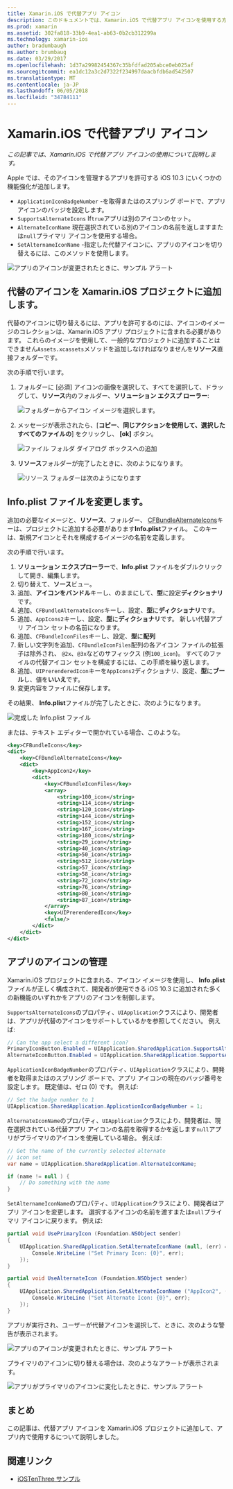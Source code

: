 ```yaml
---
title: Xamarin.iOS で代替アプリ アイコン
description: このドキュメントでは、Xamarin.iOS で代替アプリ アイコンを使用する方法について説明します。 これは、Xamarin.iOS プロジェクトにこれらのアイコンを追加する方法、Info.plist ファイルを変更する方法、およびアプリのアイコンをプログラムで管理する方法について説明します。
ms.prod: xamarin
ms.assetid: 302fa818-33b9-4ea1-ab63-0b2cb312299a
ms.technology: xamarin-ios
author: bradumbaugh
ms.author: brumbaug
ms.date: 03/29/2017
ms.openlocfilehash: 1d37a29982454367c35bfdfad205abce0eb025af
ms.sourcegitcommit: ea1dc12a3c2d7322f234997daacbfdb6ad542507
ms.translationtype: MT
ms.contentlocale: ja-JP
ms.lasthandoff: 06/05/2018
ms.locfileid: "34784111"
---
```

# <a name="alternate-app-icons-in-xamarinios"></a>Xamarin.iOS で代替アプリ アイコン

_この記事では、Xamarin.iOS で代替アプリ アイコンの使用について説明します。_

Apple では、そのアイコンを管理するアプリを許可する iOS 10.3 にいくつかの機能強化が追加します。

 - `ApplicationIconBadgeNumber` -を取得またはのスプリング ボードで、アプリ アイコンのバッジを設定します。
 - `SupportsAlternateIcons` If`true`アプリは別のアイコンのセット。
 - `AlternateIconName` 現在選択されている別のアイコンの名前を返しますまたは`null`プライマリ アイコンを使用する場合。
 - `SetAlternameIconName` -指定した代替アイコンに、アプリのアイコンを切り替えるには、このメソッドを使用します。

![](alternate-app-icons-images/icons04.png "アプリのアイコンが変更されたときに、サンプル アラート")

<a name="Adding-Alternate-Icons" />

## <a name="adding-alternate-icons-to-a-xamarinios-project"></a>代替のアイコンを Xamarin.iOS プロジェクトに追加します。

代替のアイコンに切り替えるには、アプリを許可するのには、アイコンのイメージのコレクションは、Xamarin.iOS アプリ プロジェクトに含まれる必要があります。 これらのイメージを使用して、一般的なプロジェクトに追加することはできません`Assets.xcassets`メソッドを追加しなければなりませんを**リソース**直接フォルダーです。

次の手順で行います。

1. フォルダーに [必須] アイコンの画像を選択して、すべてを選択して、ドラッグして、**リソース**内のフォルダー、**ソリューション エクスプ ローラー**:

    ![](alternate-app-icons-images/icons00.png "フォルダーからアイコン イメージを選択します。")

2. メッセージが表示されたら、[**コピー**、**同じアクションを使用して、選択したすべてのファイルの**] をクリックし、 **[ok]** ボタン。

    ![](alternate-app-icons-images/icons02.png "ファイル フォルダ ダイアログ ボックスへの追加")

3. **リソース**フォルダーが完了したときに、次のようになります。

    ![](alternate-app-icons-images/icons01.png "リソース フォルダーは次のようになります")

<a name="Modifying-the-Info.plist-File" />

## <a name="modifying-the-infoplist-file"></a>Info.plist ファイルを変更します。

追加の必要なイメージと、**リソース**、フォルダー、 [CFBundleAlternateIcons](https://developer.apple.com/library/content/documentation/General/Reference/InfoPlistKeyReference/Articles/CoreFoundationKeys.html#//apple_ref/doc/uid/TP40009249-SW13)キーは、プロジェクトに追加する必要があります**Info.plist**ファイル。 このキーは、新規アイコンとそれを構成するイメージの名前を定義します。

次の手順で行います。

1. **ソリューション エクスプローラー**で、**Info.plist** ファイルをダブルクリックして開き、編集します。
2. 切り替えて、**ソース**ビュー。
3. 追加、**アイコンをバンドル**キーし、のままにして、**型**に設定**ディクショナリ**です。
4. 追加、`CFBundleAlternateIcons`キーし、設定、**型**に**ディクショナリ**です。
5. 追加、`AppIcons2`キーし、設定、**型**に**ディクショナリ**です。 新しい代替アプリ アイコン セットの名前になります。
6. 追加、`CFBundleIconFiles`キーし、設定、**型**に**配列**
7. 新しい文字列を追加、`CFBundleIconFiles`配列の各アイコン ファイルの拡張子は除外され、 `@2x`、`@3x`などのサフィックス (例`100_icon`)。 すべてのファイルの代替アイコン セットを構成するには、この手順を繰り返します。
8. 追加、`UIPrerenderedIcon`キーを`AppIcons2`ディクショナリ、設定、**型**に**ブール**し、値を**いいえ**です。
9. 変更内容をファイルに保存します。

その結果、 **Info.plist**ファイルが完了したときに、次のようになります。

![](alternate-app-icons-images/icons03.png "完成した Info.plist ファイル")

または、テキスト エディターで開かれている場合、このような。

```xml
<key>CFBundleIcons</key>
<dict>
    <key>CFBundleAlternateIcons</key>
    <dict>
        <key>AppIcon2</key>
        <dict>
            <key>CFBundleIconFiles</key>
            <array>
                <string>100_icon</string>
                <string>114_icon</string>
                <string>120_icon</string>
                <string>144_icon</string>
                <string>152_icon</string>
                <string>167_icon</string>
                <string>180_icon</string>
                <string>29_icon</string>
                <string>40_icon</string>
                <string>50_icon</string>
                <string>512_icon</string>
                <string>57_icon</string>
                <string>58_icon</string>
                <string>72_icon</string>
                <string>76_icon</string>
                <string>80_icon</string>
                <string>87_icon</string>
            </array>
            <key>UIPrerenderedIcon</key>
            <false/>
        </dict>
    </dict>
</dict>
```

<a name="Managing-the-Apps-Icon" />

## <a name="managing-the-apps-icon"></a>アプリのアイコンの管理 

Xamarin.iOS プロジェクトに含まれる、アイコン イメージを使用し、 **Info.plist**ファイルが正しく構成されて、開発者が使用できる iOS 10.3 に追加された多くの新機能のいずれかをアプリのアイコンを制御します。

`SupportsAlternateIcons`のプロパティ、`UIApplication`クラスにより、開発者は、アプリが代替のアイコンをサポートしているかを参照してください。 例えば:

```csharp
// Can the app select a different icon?
PrimaryIconButton.Enabled = UIApplication.SharedApplication.SupportsAlternateIcons;
AlternateIconButton.Enabled = UIApplication.SharedApplication.SupportsAlternateIcons;
```

`ApplicationIconBadgeNumber`のプロパティ、`UIApplication`クラスにより、開発者を取得またはのスプリング ボードで、アプリ アイコンの現在のバッジ番号を設定します。 既定値は、ゼロ (0) です。 例えば:

```csharp
// Set the badge number to 1
UIApplication.SharedApplication.ApplicationIconBadgeNumber = 1;
```

`AlternateIconName`のプロパティ、`UIApplication`クラスにより、開発者は、現在選択されている代替アプリ アイコンの名前を取得するかを返します`null`アプリがプライマリのアイコンを使用している場合。 例えば:

```csharp
// Get the name of the currently selected alternate
// icon set
var name = UIApplication.SharedApplication.AlternateIconName;

if (name != null ) {
    // Do something with the name
}
```

`SetAlternameIconName`のプロパティ、`UIApplication`クラスにより、開発者はアプリ アイコンを変更します。 選択するアイコンの名前を渡すまたは`null`プライマリ アイコンに戻ります。 例えば:

```csharp
partial void UsePrimaryIcon (Foundation.NSObject sender)
{
    UIApplication.SharedApplication.SetAlternateIconName (null, (err) => {
        Console.WriteLine ("Set Primary Icon: {0}", err);
    });
}

partial void UseAlternateIcon (Foundation.NSObject sender)
{
    UIApplication.SharedApplication.SetAlternateIconName ("AppIcon2", (err) => {
        Console.WriteLine ("Set Alternate Icon: {0}", err);
    });
}
```

アプリが実行され、ユーザーが代替アイコンを選択して、ときに、次のような警告が表示されます。

![](alternate-app-icons-images/icons04.png "アプリのアイコンが変更されたときに、サンプル アラート")

プライマリのアイコンに切り替える場合は、次のようなアラートが表示されます。

![](alternate-app-icons-images/icons05.png "アプリがプライマリのアイコンに変化したときに、サンプル アラート")

<a name="Summary" />

## <a name="summary"></a>まとめ

この記事は、代替アプリ アイコンを Xamarin.iOS プロジェクトに追加して、アプリ内で使用するについて説明しました。



## <a name="related-links"></a>関連リンク

- [iOSTenThree サンプル](https://developer.xamarin.com/samples/ios/iOS10/iOSTenThree)
